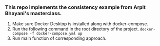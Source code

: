 ### This repo implements the consistency example from Arpit Bhayani's masterclass.
1. Make sure Docker Desktop is installed along with docker-compose.
2. Run the following command in the root directory of the project.
```docker-compose -f docker-compose.yml up```
3. Run main function of corresponding approach.